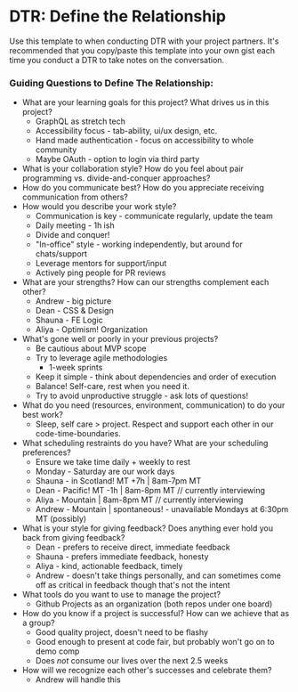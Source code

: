 # DTR: Define the Relationship
Use this template to when conducting DTR with your project partners. It's recommended that you copy/paste this template into your own gist each time you conduct a DTR to take notes on the conversation.

### Guiding Questions to Define The Relationship:
* What are your learning goals for this project? What drives us in this project?
   * GraphQL as stretch tech 
   * Accessibility focus - tab-ability, ui/ux design, etc.  
   * Hand made authentication - focus on accessibility to whole community
   * Maybe OAuth - option to login via third party 
* What is your collaboration style? How do you feel about pair programming vs. divide-and-conquer approaches?
* How do you communicate best? How do you appreciate receiving communication from others?
* How would you describe your work style?
   * Communication is key - communicate regularly, update the team 
   * Daily meeting - 1h ish
   * Divide and conquer!
   * "In-office" style - working independently, but around for chats/support
   * Leverage mentors for support/input
   * Actively ping people for PR reviews
* What are your strengths? How can our strengths complement each other?
   * Andrew - big picture 
   * Dean - CSS & Design 
   * Shauna - FE Logic
   * Aliya - Optimism! Organization
* What's gone well or poorly in your previous projects?  
   * Be cautious about MVP scope 
   * Try to leverage agile methodologies 
      * 1-week sprints 
   * Keep it simple - think about dependencies and order of execution 
   * Balance! Self-care, rest when you need it. 
   * Try to avoid unproductive struggle - ask lots of questions! 
* What do you need (resources, environment, communication) to do your best work?
   * Sleep, self care > project. Respect and support each other in our code-time-boundaries. 
* What scheduling restraints do you have? What are your scheduling preferences?
  * Ensure we take time daily + weekly to rest
  * Monday - Saturday are our work days
  * Shauna - in Scotland! MT +7h | 8am-7pm MT
  * Dean - Pacific! MT -1h | 8am-8pm MT // currently interviewing 
  * Aliya - Mountain | 8am-8pm MT // currently interviewing 
  * Andrew - Mountain | spontaneous! - unavailable Mondays at 6:30pm MT (possibly)
* What is your style for giving feedback? Does anything ever hold you back from giving feedback?
  * Dean - prefers to receive direct, immediate feedback
  * Shauna - prefers immediate feedback, honesty
  * Aliya - kind, actionable feedback, timely
  * Andrew - doesn't take things personally, and can sometimes come off as critical in feedback though that's not the intent 
* What tools do you want to use to manage the project?
  * Github Projects as an organization (both repos under one board) 
* How do you know if a project is successful? How can we achieve that as a group?
  * Good quality project, doesn't need to be flashy 
  * Good enough to present at code fair, but probably won't go on to demo comp
  * Does *not* consume our lives over the next 2.5 weeks 
* How will we recognize each other's successes and celebrate them?
  * Andrew will handle this
  
  
